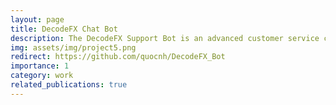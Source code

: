 ```yaml
---
layout: page
title: DecodeFX Chat Bot
description: The DecodeFX Support Bot is an advanced customer service chatbot for a forex trading platform.
img: assets/img/project5.png
redirect: https://github.com/quocnh/DecodeFX_Bot
importance: 1
category: work
related_publications: true
---
```

